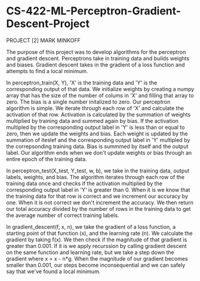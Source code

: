 # CS-422-ML-Perceptron-Gradient-Descent-Project
PROJECT [2]
MARK MINKOFF

The purpose of this project was to develop algorithms for the perceptron and gradient descent. Perceptrons take in training data and builds weights and biases. Gradient descent takes in the gradient of a loss function and attempts to find a local minimum.

In perceptron_train(X, Y), 'X' is the training data and 'Y' is the corresponding output of that data. We initialize weights by creating a numpy array that has the size of the number of colums in 'X' and filling that array to zero. The bias is a single number initalized to zero. Our perceptron algorithm is simple. We iterate through each row of 'X' and calculate the activation of that row. Activation is calculated by the summation of weights multiplied by training data and summed again by bias. If the activation multipled by the corresponding output label in 'Y' is less than or equal to zero, then we update the weights and bias. Each weight is updated by the summation of iteslef and the corresponding output label in 'Y' multipled by the correpsonding training data. Bias is summmed by itself and the output label. Our algorithm ends when we don't update weights or bias through an entire epoch of the training data.

In perceptron_test(X_test, Y_test, w, b), we take in the training data, output labels, weights, and bias. The algorithm iterates through each row of the training data once and checks if the activation multiplied by the corresponding output label in 'Y' is greater than 0. When it is we know that the training data for that row is correct and we increment our accuracy by one. When it is not correct we don't increment the accuracy. We then return our total accuracy divided by the number of rows in the training data to get the average number of correct training labels.

In gradient_descent(f, x, n), we take the gradient of a loss function, a starting point of that function (x), and the learning rate (n). We calculate the gradient by taking f(x). We then check if the magnitude of that gradient is greater than 0.001. If it is we apply recurssion by calling gradient descent on the same function and learning rate, but we take a step down the gradient where x = x - n*g. When the magnitude of our gradient becomes smaller than 0.001, our steps become inconsequential and we can safely say that we've found a local minimum.